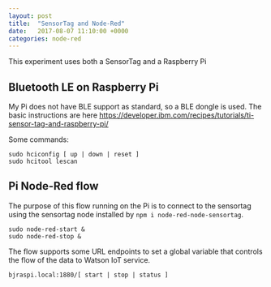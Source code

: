 ```yaml
---
layout: post
title:  "SensorTag and Node-Red"
date:   2017-08-07 11:10:00 +0000
categories: node-red
---
```

This experiment uses both a SensorTag and a Raspberry Pi

## Bluetooth LE on Raspberry Pi

My Pi does not have BLE support as standard, so a BLE dongle is used. The basic instructions are here
https://developer.ibm.com/recipes/tutorials/ti-sensor-tag-and-raspberry-pi/

Some commands:
```
sudo hciconfig [ up | down | reset ]
sudo hcitool lescan
```

## Pi Node-Red flow

The purpose of this flow running on the Pi is to connect to the sensortag using the sensortag node
installed by ```npm i node-red-node-sensortag```.

```
sudo node-red-start & 
sudo node-red-stop &
```

The flow supports some URL endpoints to set a global variable that controls the flow of the data to Watson IoT service.

```
bjraspi.local:1880/[ start | stop | status ]
```